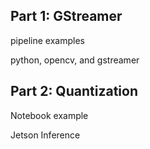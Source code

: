 ## Part 1: GStreamer

pipeline examples


python, opencv, and gstreamer

## Part 2: Quantization
Notebook example

Jetson Inference
